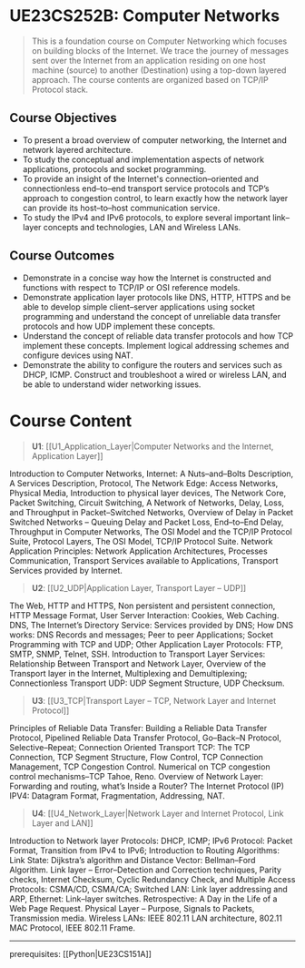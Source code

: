 # UE23CS252B: Computer Networks

> This is a foundation course on Computer Networking which focuses on building blocks of the Internet. We trace the journey of messages sent over the Internet from an application residing on one host machine (source) to another (Destination) using a top-down layered approach. The course contents are organized based on TCP/IP Protocol stack.

## Course Objectives

- To present a broad overview of computer networking, the Internet and network layered architecture.
- To study the conceptual and implementation aspects of network applications, protocols and socket programming.
- To provide an insight of the Internet's connection–oriented and connectionless end–to–end transport service protocols and TCP’s approach to congestion control, to learn exactly how the network layer can provide its host–to–host communication service.
- To study the IPv4 and IPv6 protocols, to explore several important link–layer concepts and technologies, LAN and Wireless LANs.

## Course Outcomes

- Demonstrate in a concise way how the Internet is constructed and functions with respect to TCP/IP or OSI reference models.
- Demonstrate application layer protocols like DNS, HTTP, HTTPS and be able to develop simple client–server applications using socket programming and understand the concept of unreliable data transfer protocols and how UDP implement these concepts.
- Understand the concept of reliable data transfer protocols and how TCP implement these concepts. Implement logical addressing schemes and configure devices using NAT.
- Demonstrate the ability to configure the routers and services such as DHCP, ICMP. Construct and troubleshoot a wired or wireless LAN, and be able to understand wider networking issues.

# Course Content

> **U1**: [[U1_Application_Layer|Computer Networks and the Internet, Application Layer]]

Introduction to Computer Networks, Internet: A Nuts–and–Bolts Description, A Services Description, Protocol, The Network Edge: Access Networks, Physical Media, Introduction to physical layer devices, The Network Core, Packet Switching, Circuit Switching, A Network of Networks, Delay, Loss, and Throughput in Packet–Switched Networks, Overview of Delay in Packet Switched Networks – Queuing Delay and Packet Loss, End–to–End Delay, Throughput in Computer Networks, The OSI Model and the TCP/IP Protocol Suite, Protocol Layers, The OSI Model, TCP/IP Protocol Suite. Network Application Principles: Network Application Architectures, Processes Communication, Transport Services available to Applications, Transport Services provided by Internet.

> **U2**: [[U2_UDP|Application Layer, Transport Layer – UDP]]

The Web, HTTP and HTTPS, Non persistent and persistent connection, HTTP Message Format, User Server Interaction: Cookies, Web Caching. DNS, The Internet’s Directory Service: Services provided by DNS; How DNS works: DNS Records and messages; Peer to peer Applications; Socket Programming with TCP and UDP; Other Application Layer Protocols: FTP, SMTP, SNMP, Telnet, SSH. Introduction to Transport Layer Services: Relationship Between Transport and Network Layer, Overview of the Transport layer in the Internet, Multiplexing and Demultiplexing; Connectionless Transport UDP: UDP Segment Structure, UDP Checksum.

>**U3**: [[U3_TCP|Transport Layer – TCP, Network Layer and Internet Protocol]]

Principles of Reliable Data Transfer: Building a Reliable Data Transfer Protocol, Pipelined Reliable Data Transfer Protocol, Go–Back–N Protocol, Selective–Repeat; Connection Oriented Transport TCP: The TCP Connection, TCP Segment Structure, Flow Control, TCP Connection Management, TCP Congestion Control. Numerical on TCP congestion control mechanisms–TCP Tahoe, Reno. Overview of Network Layer: Forwarding and routing, what’s Inside a Router? The Internet Protocol (IP) IPV4: Datagram Format, Fragmentation, Addressing, NAT.

> **U4**: [[U4_Network_Layer|Network Layer and Internet Protocol, Link Layer and LAN]]

Introduction to Network layer Protocols: DHCP, ICMP; IPv6 Protocol: Packet Format, Transition from IPv4 to IPv6; Introduction to Routing Algorithms: Link State: Dijkstra’s algorithm and Distance Vector: Bellman–Ford Algorithm. Link layer – Error–Detection and Correction techniques, Parity checks, Internet Checksum, Cyclic Redundancy Check, and Multiple Access Protocols: CSMA/CD, CSMA/CA; Switched LAN: Link layer addressing and ARP, Ethernet: Link–layer switches. Retrospective: A Day in the Life of a Web Page Request. Physical Layer – Purpose, Signals to Packets, Transmission media. Wireless LANs: IEEE 802.11 LAN architecture, 802.11 MAC Protocol, IEEE 802.11 Frame.

---

prerequisites: [[Python|UE23CS151A]]
